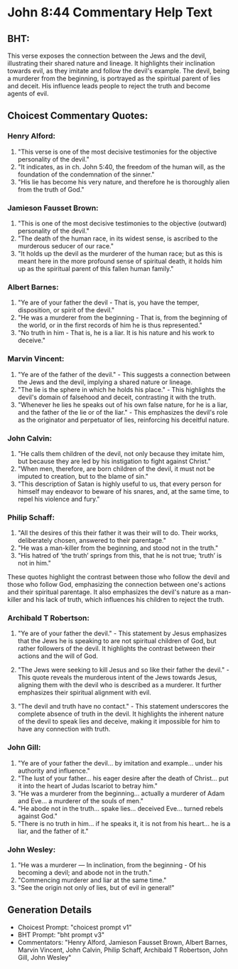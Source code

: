 # John 8:44 Commentary Help Text

## BHT:
This verse exposes the connection between the Jews and the devil, illustrating their shared nature and lineage. It highlights their inclination towards evil, as they imitate and follow the devil's example. The devil, being a murderer from the beginning, is portrayed as the spiritual parent of lies and deceit. His influence leads people to reject the truth and become agents of evil.

## Choicest Commentary Quotes:
### Henry Alford:
1. "This verse is one of the most decisive testimonies for the objective personality of the devil."
2. "It indicates, as in ch. John 5:40, the freedom of the human will, as the foundation of the condemnation of the sinner."
3. "His lie has become his very nature, and therefore he is thoroughly alien from the truth of God."

### Jamieson Fausset Brown:
1. "This is one of the most decisive testimonies to the objective (outward) personality of the devil."
2. "The death of the human race, in its widest sense, is ascribed to the murderous seducer of our race."
3. "It holds up the devil as the murderer of the human race; but as this is meant here in the more profound sense of spiritual death, it holds him up as the spiritual parent of this fallen human family."

### Albert Barnes:
1. "Ye are of your father the devil - That is, you have the temper, disposition, or spirit of the devil."
2. "He was a murderer from the beginning - That is, from the beginning of the world, or in the first records of him he is thus represented."
3. "No truth in him - That is, he is a liar. It is his nature and his work to deceive."

### Marvin Vincent:
1. "Ye are of the father of the devil." - This suggests a connection between the Jews and the devil, implying a shared nature or lineage.
2. "The lie is the sphere in which he holds his place." - This highlights the devil's domain of falsehood and deceit, contrasting it with the truth.
3. "Whenever he lies he speaks out of his own false nature, for he is a liar, and the father of the lie or of the liar." - This emphasizes the devil's role as the originator and perpetuator of lies, reinforcing his deceitful nature.

### John Calvin:
1. "He calls them children of the devil, not only because they imitate him, but because they are led by his instigation to fight against Christ."
2. "When men, therefore, are born children of the devil, it must not be imputed to creation, but to the blame of sin."
3. "This description of Satan is highly useful to us, that every person for himself may endeavor to beware of his snares, and, at the same time, to repel his violence and fury."

### Philip Schaff:
1. "All the desires of this their father it was their will to do. Their works, deliberately chosen, answered to their parentage."
2. "He was a man-killer from the beginning, and stood not in the truth."
3. "His hatred of ‘the truth’ springs from this, that he is not true; ‘truth’ is not in him."

These quotes highlight the contrast between those who follow the devil and those who follow God, emphasizing the connection between one's actions and their spiritual parentage. It also emphasizes the devil's nature as a man-killer and his lack of truth, which influences his children to reject the truth.

### Archibald T Robertson:
1. "Ye are of your father the devil." - This statement by Jesus emphasizes that the Jews he is speaking to are not spiritual children of God, but rather followers of the devil. It highlights the contrast between their actions and the will of God.

2. "The Jews were seeking to kill Jesus and so like their father the devil." - This quote reveals the murderous intent of the Jews towards Jesus, aligning them with the devil who is described as a murderer. It further emphasizes their spiritual alignment with evil.

3. "The devil and truth have no contact." - This statement underscores the complete absence of truth in the devil. It highlights the inherent nature of the devil to speak lies and deceive, making it impossible for him to have any connection with truth.

### John Gill:
1. "Ye are of your father the devil... by imitation and example... under his authority and influence." 
2. "The lust of your father... his eager desire after the death of Christ... put it into the heart of Judas Iscariot to betray him."
3. "He was a murderer from the beginning... actually a murderer of Adam and Eve... a murderer of the souls of men."
4. "He abode not in the truth... spake lies... deceived Eve... turned rebels against God."
5. "There is no truth in him... if he speaks it, it is not from his heart... he is a liar, and the father of it."

### John Wesley:
1. "He was a murderer — In inclination, from the beginning - Of his becoming a devil; and abode not in the truth." 
2. "Commencing murderer and liar at the same time."
3. "See the origin not only of lies, but of evil in general!"


## Generation Details
- Choicest Prompt: "choicest prompt v1"
- BHT Prompt: "bht prompt v3"
- Commentators: "Henry Alford, Jamieson Fausset Brown, Albert Barnes, Marvin Vincent, John Calvin, Philip Schaff, Archibald T Robertson, John Gill, John Wesley"
